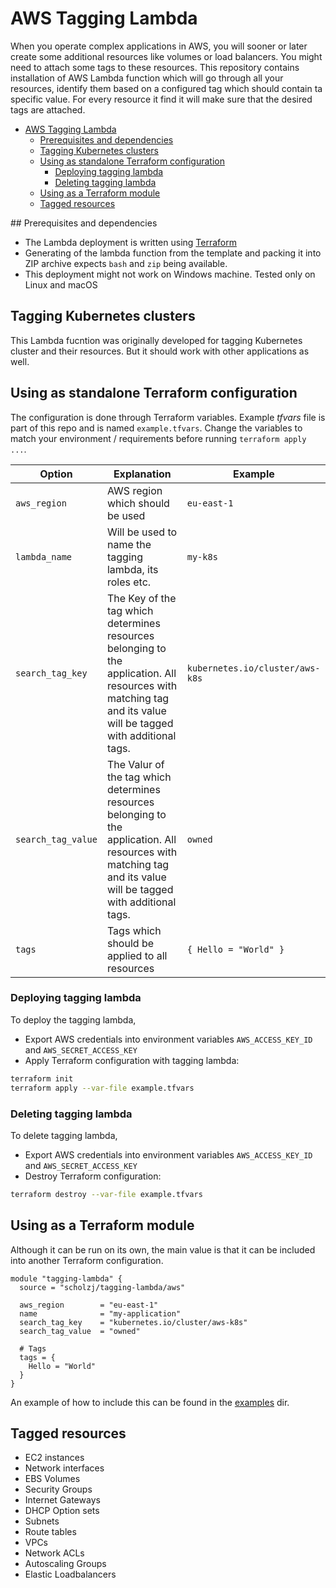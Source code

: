 # AWS Tagging Lambda

When you operate complex applications in AWS, you will sooner or later create some additional resources like volumes or load balancers. You might need to attach some tags to these resources. This repository contains installation of AWS Lambda function which will go through all your resources, identify them based on a configured tag which should contain ta specific value. For every resource it find it will make sure that the desired tags are attached.

<!-- TOC -->

- [AWS Tagging Lambda](#aws-tagging-lambda)
    - [Prerequisites and dependencies](#prerequisites-and-dependencies)
    - [Tagging Kubernetes clusters](#tagging-kubernetes-clusters)
    - [Using as standalone Terraform configuration](#using-as-standalone-terraform-configuration)
        - [Deploying tagging lambda](#deploying-tagging-lambda)
        - [Deleting tagging lambda](#deleting-tagging-lambda)
    - [Using as a Terraform module](#using-as-a-terraform-module)
    - [Tagged resources](#tagged-resources)

<!-- /TOC -->

## Prerequisites and dependencies

* The Lambda deployment is written using [Terraform](https://www.terraform.io)
* Generating of the lambda function from the template and packing it into ZIP archive expects `bash` and `zip` being available.
* This deployment might not work on Windows machine. Tested only on Linux and macOS

## Tagging Kubernetes clusters

This Lambda fucntion was originally developed for tagging Kubernetes cluster and their resources. But it should work with other applications as well.

## Using as standalone Terraform configuration

The configuration is done through Terraform variables. Example *tfvars* file is part of this repo and is named `example.tfvars`. Change the variables to match your environment / requirements before running `terraform apply ...`.

| Option | Explanation | Example |
|--------|-------------|---------|
| `aws_region` | AWS region which should be used | `eu-east-1` |
| `lambda_name` | Will be used to name the tagging lambda, its roles etc. | `my-k8s` |
| `search_tag_key` | The Key of the tag which determines resources belonging to the application. All resources with matching tag and its value will be tagged with additional tags. | `kubernetes.io/cluster/aws-k8s` |
| `search_tag_value` | The Valur of the tag which determines resources belonging to the application. All resources with matching tag and its value will be tagged with additional tags. | `owned` |
| `tags` | Tags which should be applied to all resources | `{ Hello = "World" }` |

### Deploying tagging lambda

To deploy the tagging lambda, 
* Export AWS credentials into environment variables `AWS_ACCESS_KEY_ID` and `AWS_SECRET_ACCESS_KEY`
* Apply Terraform configuration with tagging lambda:
```bash
terraform init
terraform apply --var-file example.tfvars
```

### Deleting tagging lambda

To delete tagging lambda, 
* Export AWS credentials into environment variables `AWS_ACCESS_KEY_ID` and `AWS_SECRET_ACCESS_KEY`
* Destroy Terraform configuration:
```bash
terraform destroy --var-file example.tfvars
```

## Using as a Terraform module

Although it can be run on its own, the main value is that it can be included into another Terraform configuration.

```hcl
module "tagging-lambda" {
  source = "scholzj/tagging-lambda/aws"

  aws_region        = "eu-east-1"
  name              = "my-application"
  search_tag_key    = "kubernetes.io/cluster/aws-k8s"
  search_tag_value  = "owned"

  # Tags
  tags = {
    Hello = "World"
  }
}
```

An example of how to include this can be found in the [examples](examples/) dir.
## Tagged resources

* EC2 instances
* Network interfaces
* EBS Volumes
* Security Groups
* Internet Gateways
* DHCP Option sets
* Subnets
* Route tables
* VPCs
* Network ACLs
* Autoscaling Groups
* Elastic Loadbalancers